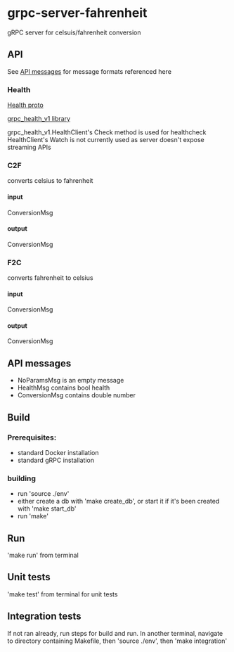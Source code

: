 # grpc-server-fahrenheit
gRPC server for celsuis/fahrenheit conversion

## API
See [API messages](#api-messages) for message formats referenced here

### Health
[Health proto](https://github.com/grpc/grpc/blob/master/src/proto/grpc/health/v1/health.proto "gRPC Health v1 proto")

[grpc_health_v1 library](https://godoc.org/google.golang.org/grpc/health/grpc_health_v1)

grpc_health_v1.HealthClient's Check method is used for healthcheck
HealthClient's Watch is not currently used as server doesn't expose streaming APIs

### C2F
converts celsius to fahrenheit
#### input
ConversionMsg
#### output
ConversionMsg

### F2C
converts fahrenheit to celsius
#### input
ConversionMsg
#### output
ConversionMsg

## API messages
- NoParamsMsg is an empty message
- HealthMsg contains bool health
- ConversionMsg contains double number

## Build
### Prerequisites:
- standard Docker installation
- standard gRPC installation

### building
- run 'source ./env'
- either create a db with 'make create_db', or start it if it's been created with 'make start_db'
- run 'make'

## Run
'make run' from terminal

## Unit tests
'make test' from terminal for unit tests

## Integration tests
If not ran already, run steps for build and run.
In another terminal, navigate to directory containing Makefile, then 'source ./env', then 'make integration'
